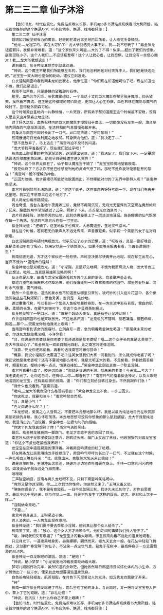 # 第二三二章 仙子沐浴
        【告知书友，时代在变化，免费站点难以长存，手机app多书源站点切换看书大势所趋，站长给你推荐的这个换源APP，听书音色多、换源、找书都好使！】
       第二三二章 仙子沐浴
       铿锵如刀般坚韧有力的魔音，轻轻的在澹台古圣地内回荡着，让人感觉毛骨悚然。
       “他龙……龙祖宗的，实在太可怕了！龙大爷我感觉大事不妙，我……我不想玩了！”紫金神龙话语颤抖，表情非常难看，道：“这个家伙来头可能……大的了不得！似乎……超出了我们的想象。辰南混账小子，这个人我们……不应该招惹啊！这个人让我心虚，让我恐惧，让我没有一丝信心面对！我……龙大爷我想逃走！”
       说到最后，紫金神龙真想立刻就此远遁。
       “神说，这个魔王不是我们所能够左右的，我们无法利用他对付天界中人，我们还是快逃走吧。”龙宝宝一双大眼也使劲的眨动，建议立刻逃走。
       白衣淫贼南宫吟看到两条龙如此表态，他急忙道：“你们现在知道他可怕了吧，现在知道也不晚，我们赶紧退走。”
       辰南不动声色，只是静静的望着那片石林。
       那里，血色光华闪烁，带状魔雾缭绕，一个高达十丈的巨大魔影在那里张牙舞爪，仰头望天。虽然看不真切，但正是这种模糊的可怕影迹，更加让人心生恐惧，血色石林在魔影与魔气的映衬下，显得格外阴森可怕。
       这个时候澹台圣地内一片静悄悄，一片死寂，所有弟子都知道魔王这个时候最不安稳，没有人愿意来这片阴森之地走动。
       过了好久之后，血色石林内的巨大的魔影才慢慢归于虚无，一切都像没有发生一般，澹台圣地内阴森的气息渐渐消逝，圣洁祥和的气息慢慢弥散开来。
       两条龙与南宫吟同时长出了一口气，异口同声道：“好可怕啊！”
       辰南慢慢将目光自封魔之地收回。转身面向他们，道：“我决定了……”
       “是不是放弃了，马上逃走？”南宫吟迫不及待的问道。
       “龙大爷我早准备好了，现在我们就扯乎吧！”
       辰南面上那凝重的神色渐渐消失，逐渐露出笑意，道：“我决定了，我们留下来，一定要想法设法将那魔王放出来。助他早日破碎虚空进入天界！”
       “神说，这个世界太疯狂了，仙子都认魔鬼当干娘了！”龙宝宝惊愕地望着辰南。
       “辰兄你疯了？方才你不是已经感觉到他的点点气息了吗，那绝不是你我所能够招惹的存在！”南宫吟一脸不理解的神色。
       “正因为他强，我才要竭尽所能助他脱困而出，不然哪能对付的了天界中那群人呢？”辰南神色坚决。
       南宫吟看到显然无法劝说，道：“你这个疯子，这件事你再好好考虑一下。现在我们先离开这里吧。我实在不愿意呆在这个地方了。”
       两人两龙沿着原路回返。
       说也奇怪，澹台古圣地午夜魔啸过后，竟然不再阴沉沉，无月光无星辉的天空现在竟然灿烂了起来，朦胧的月华渐渐透过了云朵。照射了下来，点点星光也洒落而下。
       这片花香阵阵，浓郁芬芳的仙地，此刻仿佛笼罩上了一层淡淡地薄烟。袅袅娜娜的仙气飘荡在每一个角落，圣洁的气息充斥在每一寸空间。
       紫金神龙道：“还魂了，这圣地似乎也有灵，大恶魔退去，圣地灵气溢出。”
       就在这个时候，若有若无的歌声从不远处传来，声音很轻柔，似乎有一个美丽的女子在对月歌唱。
       白衣淫贼南宫吟顿时两眼放光。似乎忘记了方才的恐惧，道：“哎呀呀，真是一副好嗓音，真是柔美动听到了极点，想来定然是一个绝世美人，如果不能够亲眼去看看，当真会遗憾终生！”
       辰南彻底无语，方才这个家伙还一脸悲愤。声称坚决要尽快离开此地呢。现在却生出花心，当真不愧为**道走出的淫贼！
       紫金神龙也是双眼放光。道：“小淫贼，真是好见地啊，不愧为我辈风流人物，龙大爷也正有此想法，嗷呜……当真是英雄所见略同啊！”
       反正也是无事，辰南与龙宝宝跟随着前方两个无良的家伙，向着歌声处走去。
       穿过几重花树隔离开地花草地带，他们慢慢走到一片白雾腾腾的花园中，那里芳香扑鼻，同时水气很重，雾气缭绕。
       竟然一片温泉池，温热的泉水也不知道是从哪里引来的，被巧妙的引入这片花园中，各个泉池间被丛丛花树所隔开，景色秀美，当真是一处妙地。
       透过重重花树，可以看到一个如美人鱼般地曼妙身影，在一方泉池中若有若现，雪白的肌肤，柔顺的长发，在雾气的映衬下，令这个女子显得美到极点。
       紫金神龙擦了一把口水，道：“真是个超级大美女，真是有些让龙冲动啊！”
       白衣淫贼南宫吟也是双眼放光，不住地品评道：“龙兄说的不错啊，肌若凝脂，腰若细柳，胸若……那个……混蛋龙你快给我闭上眼睛！”
       当南宫吟看到该女的面容时，立刻身形一震，急的朝着紫金神龙喝道：“那是我未来的老婆，你这死龙快给我闭眼，不许你看！
       “且，你说是你老婆就是你老婆？我还说那是我老婆呢！唔……这个女子长的真是太美丽了，龙大爷我动心了。”紫金神龙一双紫目贼光四射，比之南宫吟还像淫贼。
       “我靠，死龙你还再偷看，再看的话我南宫吟跟你拼命！”
       “俺靠，我说小淫贼你太霸道了吧？这美女是我们大家一同看到的，怎么就成你老婆了呢？我还说她是我老婆呢？还有不要说地那么难听，我是光明正大的看，不是偷看，你看她眉若柳叶，眼若秋波。樱桃小嘴一点点，饱满双峰如……”紫金神龙此刻还真像一个职业淫贼。
       南宫吟真要吐血了，咬牙切齿道：“那就是我说的王琳，我未来的老婆！今天我……亏大了！我老婆走光了，让你这色龙，还有你……你……都看到了！”南宫吟气的指着紫金神龙，以及大眼瞪地溜圆的龙宝宝，还有最后面的辰南。道：“你们都立刻给我转过身去，不然我跟你们急！”
       “我什么也没看到。”辰南后退。
       “嗷呜……龙大爷我也没什么都没有看到！”紫金神龙恋恋不舍，一步三回头。
       “你这死龙，我要和决斗！”南宫吟怒目而视。
       “且，真是小气！”
       “色龙你说什么呢？！”
       “本龙想说，爱美之心人皆有之，不要把本龙想地那么坏，我是以最为纯洁地目光在欣赏那美丽妖娆的身躯。我心怀坦荡荡。本龙地思想可没有你想象的那么肮脏龌龊，龙大爷我是纯洁地，我是清白的。”边说着，紫金神龙一边直勾勾的向后瞄。
       “你这个死龙我真想剁了你！”南宫吟满脸黑线。
       最后，紫金神龙被辰南一脚踹飞。老龙才恋恋不舍的收回了目光。
       南宫吟从痞子龙那里收回注意力，刚转过头来，脑门上又起了黑线，他恶狠狠的对着龙宝宝道：“你这小不点也赶紧给我闭眼！”
       龙宝宝在空中摇摇晃晃的漂浮着。冲着南宫吟调皮的眨了眨眼。
       好在两条龙让辰南用擒龙手给卷走了，南宫吟气哼哼的长出了一口气，不过就在这个时候，一声低喝自王琳处传来：“谁，给我出来，竟敢胆大包天来此偷窥！”
       说是迟那时快，王琳冲出温泉池，快速将池边地衣衫缠裹在身上。手持一口寒光闪闪的神剑，如凌波仙子般自远处飞纵而来。
       嗖嗖嗖
       三声破空响音，辰南与两头龙眨眼不见，只剩下南宫吟呆站场中。
       “竟然又是你这淫贼，你……上次我饶你性命，你居然又来了。”王琳又羞又怒。
       “琳妹你误会了，我不是有意窥视。一日不见如隔三秋，我许久未见到你了。对你日思夜念。最后不远千里赶来，想与你见上一面。只是不巧发生了这样的误会。这次，绝对和上次不一样……”
       “淫贼纳命来吧。”
       “不要……”
       南宫吟转身逃走，王琳紧追不舍。
       两人消失后，一人两龙出现在原地。
       紫金神龙道：“我们要不要去帮那小淫贼，他别真让那个女人给杀了。”
       辰南笑了笑，道：“放心，这个女人方才未带杀气，他们之间的事情我们外人管不了。”
       “哦，神说我们又有眼福了！”龙宝宝扑闪着大眼睛，示意辰南向着不远处的温泉池观看。
       只见月光下，一道绝美地身影，袅袅娜娜，翩然而来，如九天玄女一般，在花丛中轻轻飞舞而过，又似那广寒宫降下的仙子，不沾染一点尘世气息，轻舞于花树中，最后停身于一方云雾飘渺的泉池旁。
       紫金神龙一双龙眼瞪的滚圆，惊道：“是她！”
       “神说，是小梦梦！”小龙调皮地冲着辰南眨动着大眼。
       梦可儿刚刚行功完毕，虽然知道机会渺茫，但她依然每日都坚持尝试炼化体内的小生命，方才微微出了一些汗水，便来到此地想要浸泡温泉洗身。
       白色长袍轻轻褪去，肌若凝脂，在月色下闪现着动人的光泽，如云秀发也飘散了开来。
       “砰”
       辰南一脚将紫金神龙踢进了花丛，而后坐在了他的身上，与此同时，又一把将龙宝宝卷入怀中，蒙上了它的双眼，道：“非礼勿视！”
       “神说，我抗议！为什么你自己不蒙上眼睛！”
       【告知书友，时代在变化，免费站点难以长存，手机app多书源站点切换看书大势所趋，站长给你推荐的这个换源APP，听书音色多、换源、找书都好使！】